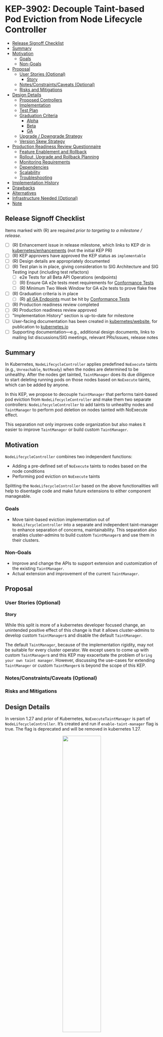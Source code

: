 # KEP-3902:  Decouple Taint-based Pod Eviction from Node Lifecycle Controller 
<!-- toc -->
- [Release Signoff Checklist](#release-signoff-checklist)
- [Summary](#summary)
- [Motivation](#motivation)
  - [Goals](#goals)
  - [Non-Goals](#non-goals)
- [Proposal](#proposal)
  - [User Stories (Optional)](#user-stories-optional)
    - [Story](#story)
  - [Notes/Constraints/Caveats (Optional)](#notesconstraintscaveats-optional)
  - [Risks and Mitigations](#risks-and-mitigations)
- [Design Details](#design-details)
  - [Proposed Controllers](#proposed-controllers)
  - [Implementation](#implementation)
  - [Test Plan](#test-plan)
  - [Graduation Criteria](#graduation-criteria)
    - [Alpha](#alpha)
    - [Beta](#beta)
    - [GA](#ga)
  - [Upgrade / Downgrade Strategy](#upgrade--downgrade-strategy)
  - [Version Skew Strategy](#version-skew-strategy)
- [Production Readiness Review Questionnaire](#production-readiness-review-questionnaire)
  - [Feature Enablement and Rollback](#feature-enablement-and-rollback)
  - [Rollout, Upgrade and Rollback Planning](#rollout-upgrade-and-rollback-planning)
  - [Monitoring Requirements](#monitoring-requirements)
  - [Dependencies](#dependencies)
  - [Scalability](#scalability)
  - [Troubleshooting](#troubleshooting)
- [Implementation History](#implementation-history)
- [Drawbacks](#drawbacks)
- [Alternatives](#alternatives)
- [Infrastructure Needed (Optional)](#infrastructure-needed-optional)
- [Note](#note)
<!-- /toc -->

## Release Signoff Checklist

Items marked with (R) are required *prior to targeting to a milestone / release*.

- [ ]  (R) Enhancement issue in release milestone, which links to KEP dir in [kubernetes/enhancements](https://git.k8s.io/enhancements) (not the initial KEP PR)
- [ ]  (R) KEP approvers have approved the KEP status as `implementable`
- [ ]  (R) Design details are appropriately documented
- [ ]  (R) Test plan is in place, giving consideration to SIG Architecture and SIG Testing input (including test refactors)
    - [ ]  e2e Tests for all Beta API Operations (endpoints)
    - [ ]  (R) Ensure GA e2e tests meet requirements for [Conformance Tests](https://github.com/kubernetes/community/blob/master/contributors/devel/sig-architecture/conformance-tests.md)
    - [ ]  (R) Minimum Two Week Window for GA e2e tests to prove flake free
- [ ]  (R) Graduation criteria is in place
    - [ ]  (R) [all GA Endpoints](https://github.com/kubernetes/community/pull/1806) must be hit by [Conformance Tests](https://github.com/kubernetes/community/blob/master/contributors/devel/sig-architecture/conformance-tests.md)
- [ ]  (R) Production readiness review completed
- [ ]  (R) Production readiness review approved
- [ ]  "Implementation History" section is up-to-date for milestone
- [ ]  User-facing documentation has been created in [kubernetes/website](https://git.k8s.io/website), for publication to [kubernetes.io](https://kubernetes.io/)
- [ ]  Supporting documentation—e.g., additional design documents, links to mailing list discussions/SIG meetings, relevant PRs/issues, release notes

## Summary

In Kubernetes, `NodeLifecycleController` applies predefined `NoExecute` taints (e.g., `Unreachable`, `NotReady`) when the nodes are determined to be unhealthy. After the nodes get tainted, `TaintManager` does its due diligence to start deleting running pods on those nodes based on `NoExecute` taints, which can be added by anyone.

In this KEP, we propose to decouple `TaintManager` that performs taint-based pod eviction from `NodeLifecycleController` and make them two separate controllers: `NodeLifecycleController` to add taints to unhealthy nodes and `TaintManager` to perform pod deletion on nodes tainted with NoExecute effect.

This separation not only improves code organization but also makes it easier to improve `TaintManager` or build custom `TaintManager`.

## Motivation
`NodeLifecycleController` combines two independent functions: 
   * Adding a pre-defined set of `NoExecute` taints to nodes based on the node conditions 
   * Performing pod eviction on `NoExecute` taints

Splitting the `NodeLifecycleController` based on the above functionalities will help to disentagle code and make future extensions to either component manageable.

### Goals

* Move taint-based eviction implementation out of `NodeLifecycleController` into a separate and independent taint-manager to enhance separation of concerns, maintainability. This separation also enables cluster-admins to build custom `TaintManager`s and use them in their clusters.

### Non-Goals

* Improve and change the APIs to support extension and customization of the existing `TaintManager`.
* Actual extension and improvement of the current `TaintManager`.

## Proposal

### User Stories (Optional)

#### Story

While this split is more of a kubernetes developer focused change, an unintended positive effect of this change is that it allows cluster-admins to develop custom `TaintManager`s and disable the default `TaintManager`. 

The default `TaintManager`, because of the implementation rigidity, may not be suitable for every cluster operator. We except users to come up with custom `TaintManager`s and this KEP may exacerbate the problem of `bring your own taint manager`. However, discussing the use-cases for extending `TaintManager` or custom `TaintManger`s is beyond the scope of this KEP. 

### Notes/Constraints/Caveats (Optional)

### Risks and Mitigations

## Design Details

In version 1.27 and prior of Kubernetes, `NoExecuteTaintManager` is part of `NodeLifecycleController`. It’s created and run if `enable-taint-manager` flag is true.  The flag is deprecated and will be removed in kubernetes 1.27. 

<p align="center"><image src="current-nodelifecycle-controller.png" width=50%></p>

### Proposed Controllers

The proposed design refactors `NodeLifecycleController` into two independent controllers, which are managed by `kube-controller-manager`.

1. `NodeLifecycleController` monitors node health and adds `NotReady` and `Unreachable` taints to nodes 
2. `NoExecuteTaintManager` watches for node and pod updates,  and performs `NoExecute` taint based pod eviction

The existing  kube-controller-manager flag `--controllers` will be used to optionally disable the `NoExecuteTaintManager`.

<p align="center"><image src="new-controllers.png" width=60%></p>

### Implementation

A new `NodeLifecycleManager` is implemented by removing taint-manager related code from `controller/nodelifecycle/node_lifecycle_controller.go`.

A new `NoExecuteTaintManager` is created a first-class controller managed by` kube-controller-manager`. It’s implementation is based on the current taint-manager  `controller/nodelifecycle/taint-manager.go`.   

The creation and startup of the default taint-manager is performed by `kube-controller-manager` . 

```
func startNoExecuteTaintManager(ctx context.Context, controllerContext ControllerContext) (controller.Interface, bool, error) {`
    if !controllerContext.ComponentConfig.NoExecuteTaintManager.EnableNoExecuteTaintManager {
        return nil, false, nil
    }

taintManager, err = taintmanager.NewNoExecuteTaintManager(ctx, kubeClient, nc.podLister, nc.nodeLister, nc.getPodsAssignedToNode)
        nodeInformer.Informer().AddEventHandler(cache.ResourceEventHandlerFuncs{
            AddFunc: controllerutil.CreateAddNodeHandler(func(node *v1.Node) error {
                nc.taintManager.NodeUpdated(nil, node)
                return nil
            }),
            UpdateFunc: controllerutil.CreateUpdateNodeHandler(func(oldNode, newNode *v1.Node) error {
                nc.taintManager.NodeUpdated(oldNode, newNode)
                return nil
            }),
            DeleteFunc: controllerutil.CreateDeleteNodeHandler(func(node *v1.Node) error {
                nc.taintManager.NodeUpdated(node, nil)
                return nil
            }),
        })
    }
        if err != nil {
        return nil, true, fmt.Errorf("failed to start the taint manager: %v", err)
    }
  }  
```

### Test Plan

* Unit tests
    * Enable `TaintManager`
    * Disable `TaintManager`
    * Add `NoExecute` taints
    * Act on `NoExecute` to delete running pods
    * Respect taint toleration 
* Integration tests
    * Enable `TaintManager`, add `NoExecute` taints to evict the correct set of running pods on nodes 
    * Disable `TaintManager`, add `NoExecute` has no impact on running pods
* E2E tests 
    * Verify passing the existing E2E and conformance tests.

### Graduation Criteria

#### Alpha

* Support `kube-controller-manager` flag `controllers=-taint-manager` to disable the default taint-manager.
* Unit and integration tests completed and passed.

#### Beta

* Performance and scalability tests to verify there is non-negligible performance degradation in node taint-based eviction.
* Update documents to reflect the changes.

#### GA

* Fix all reported bugs if any.

### Upgrade / Downgrade Strategy

We’ll need to upgrade `kube-controller-manager` and` node-lifecycle-controller` and add a new controller `taint-manager`. Accordingly, a downgrade will revert to the previous version of `kube-controller-manager` and `node-lifecycle-controller` and remove the new added `taint-manager` . There should be no impact on the other components during upgrades and downgrades since user-exposed behavior should stay the same except a new flag to enable/disable the default `taint-manager`. This change should be clearly communicated to users.

### Version Skew Strategy

## Production Readiness Review Questionnaire

### Feature Enablement and Rollback

*This section must be completed when targeting alpha to a release.*

* **How can this feature be enabled / disabled in a live cluster?**
    * Enabled:  upgrade `kube-controller-manager` and` node-lifecycle-controller` and add a new `taint-manager` controller.
    * Disabled: downgrade will revert to the previous version of `kube-controller-manager` and `node-lifecycle-controller` and remove the new added `taint-manager` . 
* **Does enabling the feature change any default behavior?**
    * No, the default node-life-cycle controller and taint-manager behavior will stay the same.
* **Can the feature be disabled once it has been enabled (i.e. can we roll back the enablement)?**
    * Yes, we will need to rack back `kube-controller-manager` and `node-lifecycle-controller`. 
* **What happens if we re-enable the feature if it was previously rolled back?**
    * Upgrade `kube-controller-manager` and `node-lifecycle-controller` and add the new `taint-manager`.
* **Are there any tests for feature enablement/disablement?**
    * Planned for Alpha release

### Rollout, Upgrade and Rollback Planning

*This section must be completed when targeting beta graduation to a release.*

* **How can a rollout or rollback fail? Can it impact already running workloads?**
* **What specific metrics should inform a rollback?**
* **Were upgrade and rollback tested? Was the upgrade→downgrade→upgrade path tested?**
* **Is the rollout accompanied by any deprecations and/or removals of features, APIs, fields of API types, flags, etc.?**

### Monitoring Requirements

*This section must be completed when targeting beta graduation to a release.*

* **How can an operator determine if the feature is in use by workloads?**
    * Disable the default taint-manager
    * Create custom taint-based pod eviction
* **How can someone using this feature know that it is working for their instance?**
    * Node taints and taint-based pod eviction work as usual.
* **What are the reasonable SLOs (Service Level Objectives) for the enhancement?**
    * Taint-based pod eviction latency
* **What are the SLIs (Service Level Indicators) an operator can use to determine the health of the service?**
    * Taint-based pod eviction latency 
* **Are there any missing metrics that would be useful to have to improve observability of this feature?**
    * Taint-based pod eviction latency 

### Dependencies

* **Does this feature depend on any specific services running in the cluster?** 
    * N/A

### Scalability

* **Will enabling / using this feature result in any new API calls?**
    * No
* **Will enabling / using this feature result in introducing new API types?** 
    * No
* **Will enabling / using this feature result in any new calls to the cloud provider?**
    * No
* **Will enabling / using this feature result in increasing size or count of the existing API objects?**
    * No
* **Will enabling / using this feature result in increasing time taken by any operations covered by existing SLIs/SLOs?**
    * No
* **Will enabling / using this feature result in non-negligible increase of resource usage (CPU, RAM, disk, IO, ...) in any components?**
    * No

### Troubleshooting

* **How does this feature react if the API server and/or etcd is unavailable?**
    * The same behavior as the current version: fail to add taint and/or evict pods on tainted nodes 
* **What are other known failure modes?**
    * No
* **What steps should be taken if SLOs are not being met to determine the problem?**
    * If the default or custom taint-manager is working or not. 

## Implementation History

* 2023-03-06: Initial KEP published. 

## Drawbacks

## Alternatives

Keeping the code as-is is an option that will stop cluster operators from coming up with custom `TaintManager`s however it comes with the increased maintenance burden on the kubernetes developers and also makes any future extensions hard.


## Infrastructure Needed (Optional)

N/A

## Note
`taint-manager`, `TaintManager` and `NoExecuteTaintManager` are used interchangeably in this doc.
